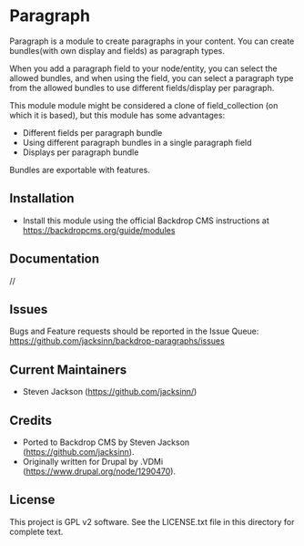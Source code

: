Paragraph
======================
Paragraph is a module to create paragraphs in your content.
You can create bundles(with own display and fields) as paragraph types.

When you add a paragraph field to your node/entity, you can select the allowed bundles, and when using the field, you can select a paragraph type from the allowed bundles to use different fields/display per paragraph.

This module module might be considered a clone of field_collection (on which it is based), but this module has some advantages:

* Different fields per paragraph bundle
* Using different paragraph bundles in a single paragraph field
* Displays per paragraph bundle

Bundles are exportable with features.

Installation
------------
- Install this module using the official Backdrop CMS instructions at
  https://backdropcms.org/guide/modules

Documentation
-------------

//

Issues
------

Bugs and Feature requests should be reported in the Issue Queue:
https://github.com/jacksinn/backdrop-paragraphs/issues

Current Maintainers
-------------------

- Steven Jackson (https://github.com/jacksinn/)



Credits
-------

- Ported to Backdrop CMS by Steven Jackson (https://github.com/jacksinn).
- Originally written for Drupal by .VDMi (https://www.drupal.org/node/1290470).

License
-------

This project is GPL v2 software. See the LICENSE.txt file in this directory for
complete text.

